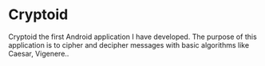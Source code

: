 Cryptoid
========

Cryptoid  the first Android application I have developed. The purpose of this application is to cipher and decipher messages with basic algorithms like Caesar, Vigenere..
